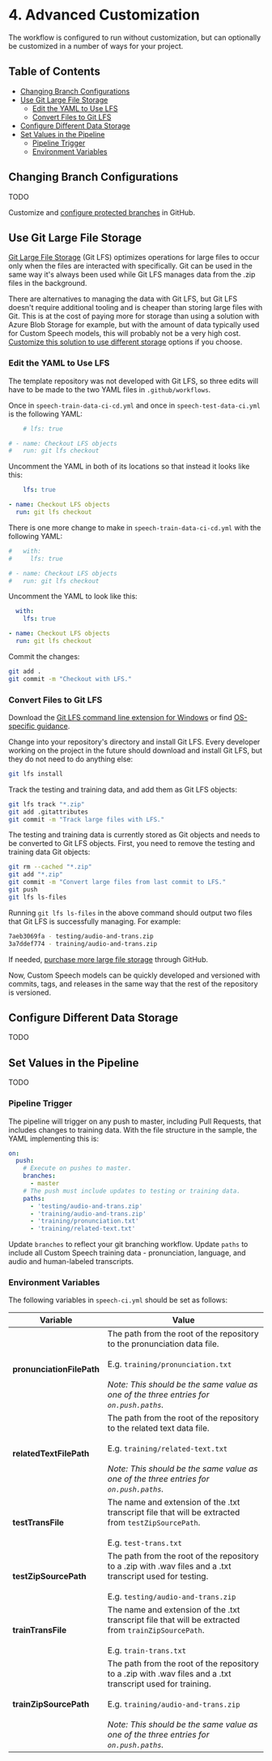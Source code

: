 # 4. Advanced Customization

The workflow is configured to run without customization, but can optionally be customized in a number of ways for your project.

## Table of Contents

* [Changing Branch Configurations](#Changing-Branch-Configurations)
* [Use Git Large File Storage](#Use-Git-Large-File-Storage)
    * [Edit the YAML to Use LFS](#Edit-the-YAML-to-Use-LFS)
    * [Convert Files to Git LFS](#Convert-Files-to-Git-LFS)
* [Configure Different Data Storage](#Configure-Different-Data-Storage)
* [Set Values in the Pipeline](#Set-Values-in-the-Pipeline)
   * [Pipeline Trigger](#Pipeline-Trigger)
   * [Environment Variables](#Environment-Variables)

## Changing Branch Configurations

TODO

Customize and [configure protected branches](https://help.github.com/en/github/administering-a-repository/configuring-protected-branches) in GitHub.

## Use Git Large File Storage

[Git Large File Storage](https://git-lfs.github.com/) (Git LFS) optimizes operations for large files to occur only when the files are interacted with specifically. Git can be used in the same way it's always been used while Git LFS manages data from the .zip files in the background.

There are alternatives to managing the data with Git LFS, but Git LFS doesn't require additional tooling and is cheaper than storing large files with Git. This is at the cost of paying more for storage than using a solution with Azure Blob Storage for example, but with the amount of data typically used for Custom Speech models, this will probably not be a very high cost. [Customize this solution to use different storage](4-advanced-customization.md#Configure-Different-Data-Storage) options if you choose.

### Edit the YAML to Use LFS

The template repository was not developed with Git LFS, so three edits will have to be made to the two YAML files in `.github/workflows`.

Once in `speech-train-data-ci-cd.yml` and once in `speech-test-data-ci.yml` is the following YAML:

```yml
    # lfs: true

# - name: Checkout LFS objects
#   run: git lfs checkout
```

Uncomment the YAML in both of its locations so that instead it looks like this:

```yml
    lfs: true

- name: Checkout LFS objects
  run: git lfs checkout
```

There is one more change to make in `speech-train-data-ci-cd.yml` with the following YAML:

```yml
#   with:
#     lfs: true

# - name: Checkout LFS objects
#   run: git lfs checkout
```

Uncomment the YAML to look like this:

```yml
  with:
    lfs: true

- name: Checkout LFS objects
  run: git lfs checkout
```

Commit the changes:

```bash
git add .
git commit -m "Checkout with LFS."
```

### Convert Files to Git LFS

Download the [Git LFS command line extension for Windows](https://github.com/git-lfs/git-lfs/releases/download/v2.10.0/git-lfs-windows-v2.10.0.exe) or find [OS-specific guidance](https://github.com/git-lfs/git-lfs/wiki/Installation).

Change into your repository's directory and install Git LFS. Every developer working on the project in the future should download and install Git LFS, but they do not need to do anything else:

```bash
git lfs install
```

Track the testing and training data, and add them as Git LFS objects:

```bash
git lfs track "*.zip"
git add .gitattributes
git commit -m "Track large files with LFS."
```

The testing and training data is currently stored as Git objects and needs to be converted to Git LFS objects. First, you need to remove the testing and training data Git objects:

```bash
git rm --cached "*.zip"
git add "*.zip"
git commit -m "Convert large files from last commit to LFS."
git push
git lfs ls-files
```

Running `git lfs ls-files` in the above command should output two files that Git LFS is successfully managing. For example:

```bash
7aeb3069fa - testing/audio-and-trans.zip
3a7ddef774 - training/audio-and-trans.zip
```

If needed, [purchase more large file storage](https://help.github.com/en/github/setting-up-and-managing-billing-and-payments-on-github/upgrading-git-large-file-storage) through GitHub.

Now, Custom Speech models can be quickly developed and versioned with commits, tags, and releases in the same way that the rest of the repository is versioned.

## Configure Different Data Storage

TODO

## Set Values in the Pipeline

TODO

### Pipeline Trigger

The pipeline will trigger on any push to master, including Pull Requests, that includes changes to training data. With the file structure in the sample, the YAML implementing this is:

```YAML
on:
  push:
    # Execute on pushes to master.
    branches:
      - master
    # The push must include updates to testing or training data.
    paths:
      - 'testing/audio-and-trans.zip'
      - 'training/audio-and-trans.zip'
      - 'training/pronunciation.txt'
      - 'training/related-text.txt'
```

Update `branches` to reflect your git branching workflow. Update `paths` to include all Custom Speech training data - pronunciation, language, and audio and human-labeled transcripts.

### Environment Variables

The following variables in `speech-ci.yml` should be set as follows:

| Variable | Value |
| --- | --- |
| **pronunciationFilePath** | The path from the root of the repository to the pronunciation data file.<br><br>E.g. `training/pronunciation.txt`<br><br>*Note: This should be the same value as one of the three entries for `on.push.paths`.* |
| **relatedTextFilePath** | The path from the root of the repository to the related text data file.<br><br>E.g. `training/related-text.txt`<br><br>*Note: This should be the same value as one of the three entries for `on.push.paths`.* |
| **testTransFile** | The name and extension of the .txt transcript file that will be extracted from `testZipSourcePath`. <br><br>E.g. `test-trans.txt` |
| **testZipSourcePath** | The path from the root of the repository to a .zip with .wav files and a .txt transcript used for testing.<br><br>E.g. `testing/audio-and-trans.zip` |
| **trainTransFile** | The name and extension of the .txt transcript file that will be extracted from `trainZipSourcePath`. <br><br>E.g. `train-trans.txt` |
| **trainZipSourcePath** | The path from the root of the repository to a .zip with .wav files and a .txt transcript used for training.<br><br>E.g. `training/audio-and-trans.zip`<br><br>*Note: This should be the same value as one of the three entries for `on.push.paths`.* |

